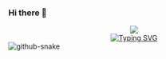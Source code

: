 ### Hi there 👋

<!--
**RSN621/RSN621** is a ✨ _special_ ✨ repository because its `README.md` (this file) appears on your GitHub profile.

Here are some ideas to get you started:

- 🔭 I’m currently working on ...
- 🌱 I’m currently learning ...
- 👯 I’m looking to collaborate on ...
- 🤔 I’m looking for help with ...
- 💬 Ask me about ...
- 📫 How to reach me: ...
- 😄 Pronouns: ...
- ⚡ Fun fact: ...
-->
<div align="center"> <img src="https://metrics.lecoq.io/RSN621?template=classic&config.timezone=Asia%2FShanghai"> </div>

<!-- dynamic typing effect 动态打字效果 -->
  <div align="center">
    <a href="https://blog.sunguoqi.com/">
      <img src="https://readme-typing-svg.demolab.com?font=Fira+Code&pause=1000&width=435&lines=console.log(%22Hello%2C%20World%22);Hello Word!!&center=true&size=27" alt="Typing SVG" />
    </a>
  </div>

  <!-- Snake Code Contribution Map 贪吃蛇代码贡献图 -->
<picture>
  <source media="(prefers-color-scheme: dark)" srcset="https://cdn.jsdelivr.net/gh/RSN621/RSN621/assets/github-contribution-grid-snake-dark.svg" />
  <source media="(prefers-color-scheme: light)" srcset="https://cdn.jsdelivr.net/gh/RSN621/RSN621/assets/github-contribution-grid-snake.svg" />
  <img alt="github-snake" src="https://cdn.jsdelivr.net/gh/RSN621/RSN621/assets/github-contribution-grid-snake-dark.svg" />
</picture>
